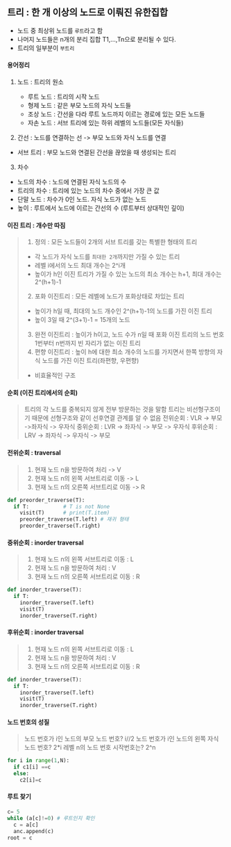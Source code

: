 ## 트리 : 한 개 이상의 노드로 이뤄진 유한집합

- 노드 중 최상위 노드를 `루트`라고 함
- 나머지 노드들은 n개의 분리 집합 T1,...,Tn으로 분리될 수 있다.
- 트리의 일부분이 `부트리` 

#### 용어정리
1. 노드 : 트리의 원소
   - 루트 노드 : 트리의 시작 노드 
   - 형제 노드 : 같은 부모 노드의 자식 노드들
   - 조상 노드 : 간선을 다라 루트 노드까지 이르는 경로에 있는 모든 노드들
   - 자손 노드 : 서브 트리에 있는 하위 레벨의 노드들(모든 자식들)

2. 간선 : 노드를 연결하는 선 -> 부모 노드와 자식 노드를 연결
- 서브 트리 : 부모 노드와 연결된 간선을 끊었을 때 생성되는 트리 

3. 차수
- 노드의 차수 : 노드에 연결된 자식 노드의 수
- 트리의 차수 : 트리에 있는 노드의 차수 중에서 가장 큰 값
- 단말 노드 : 차수가 0인 노드. 자식 노드가 없는 노드
- 높이 : 루트에서 노드에 이르는 간선의 수 (루트부터 상대적인 깊이)

#### 이진 트리 : 개수만 따짐 
> 1. 정의 : 모든 노드들이 2개의 서브 트리를 갖는 특별한 형태의 트리
>   - 각 노드가 자식 노드를 `최대한 2개`까지만 가질 수 있는 트리
>   - 레벨 i에서의 노드 최대 개수는 2^i개
>   - 높이가 h인 이진 트리가 가질 수 있는 노드의 최소 개수는 h+1, 최대 개수는 2^(h+1)-1
> 2. 포화 이진트리 : 모든 레벨에 노드가 포화상태로 차있는 트리
>   - 높이가 h일 때, 최대의 노드 개수인 2^(h+1)-1의 노드를 가진 이진 트리
>   - 높이 3일 때 2^(3+1)-1 = 15개의 노드
> 3. 완전 이진트리 : 높이가 h이고, 노드 수가 n일 때 포화 이진 트리의 노드 번호 1번부터 n번까지 빈 자리가 없는 이진 트리 
> 4. 편향 이진트리 : 높이 h에 대한 최소 개수의 노드를 가지면서 한쪽 방향의 자식 노드를 가진 이진 트리(좌편향, 우편향)
>   - 비효율적인 구조

#### 순회 (이진 트리에서의 순회)
> 트리의 각 노드를 중복되지 않게 전부 방문하는 것을 말함
> 트리는 비선형구조이기 때문에 선형구조와 같이 선후연결 관계를 알 수 없음
> 전위순회 : VLR -> 부모 ->좌자식 -> 우자식
> 중위순회 : LVR -> 좌자식 -> 부모 -> 우자식
> 후위순회 : LRV -> 좌자식 -> 우자식 -> 부모

#### 전위순회 : traversal
> 1. 현재 노드 n을 방문하여 처리 -> V
> 2. 현재 노드 n의 왼쪽 서브트리로 이동 -> L
> 3. 현재 노드 n의 오른쪽 서브트리로 이동 -> R

```python
def preorder_traverse(T):
  if T:           # T is not None
    visit(T)      # print(T.item)
    preorder_traverse(T.left) # 재귀 형태
    preorder_traverse(T.right)
```
#### 중위순회 : inorder traversal
> 1. 현재 노드 n의 왼쪽 서브트리로 이동 : L
> 2. 현재 노드 n을 방문하여 처리 : V
> 3. 현재 노드 n의 오른쪽 서브트리로 이동 : R
```python
def inorder_traverse(T):
  if T:
    inorder_traverse(T.left)
    visit(T)
    inorder_traverse(T.right)
```

#### 후위순회 : inorder traversal
> 1. 현재 노드 n의 왼쪽 서브트리로 이동 : L
> 2. 현재 노드 n을 방문하여 처리 : V
> 3. 현재 노드 n의 오른쪽 서브트리로 이동 : R
```python
def inorder_traverse(T):
  if T:
    inorder_traverse(T.left)
    visit(T)
    inorder_traverse(T.right)
```

#### 노드 번호의 성질
> 노드 번호가 i인 노드의 부모 노드 번호? i//2
> 노드 번호가 i인 노드의 왼쪽 자식 노드 번호? 2*i
> 레벨 n의 노드 번호 시작번호는? 2^n
```python
for i in range(1,N):
  if c1[i] ==c
  else:
    c2[i]=c 
```
#### 루트 찾기
```python
c= 5 
while (a[c]!=0) # 루트인지 확인
  c = a[c]
  anc.append(c)
root = c
```
